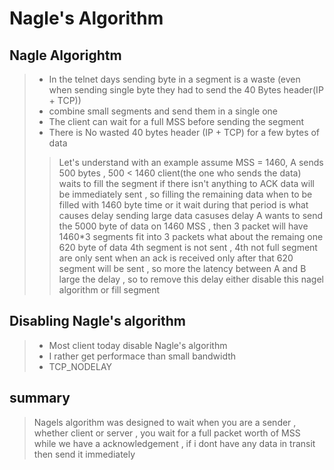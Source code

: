 # Nagle's Algorithm

## Nagle Algorightm 
> - In the telnet days sending byte in a segment is a waste (even when sending single byte they had to send the 40 Bytes header(IP + TCP))
> - combine small segments and send them in a single one 
> - The client can wait for a full MSS before sending the segment 
> - There is No wasted 40 bytes header (IP + TCP) for a few bytes of data 
>> Let's understand with an example assume MSS = 1460, A sends 500 bytes , 500 < 1460 client(the one who sends the data) waits to fill the segment if there isn't anything to ACK data will be immediately sent , so filling the remaining data when to be filled with 1460 byte time or it wait during that period is what causes delay 
>> sending large data casuses delay A wants to send the 5000 byte of data on 1460 MSS , then 3 packet will have 1460*3 segments fit into 3 packets what about the remaing one 620 byte of data 4th segment is not sent , 4th not full segment are only sent when an ack is received only after that 620 segment will be sent , so more the latency between A and B large the delay , so to remove this delay either disable this nagel algorithm or fill segment 

## Disabling Nagle's algorithm 
> - Most client today disable Nagle's algorithm 
> - I rather get performace than small bandwidth 
> - TCP_NODELAY

## summary 
> Nagels algorithm was designed to wait when you are a sender , whether client or server , you wait for a full packet worth of MSS while we have a acknowledgement , if i dont have any data in transit then send it immediately 
